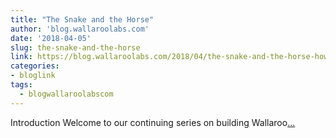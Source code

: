 ```yaml
---
title: "The Snake and the Horse"
author: 'blog.wallaroolabs.com'
date: '2018-04-05'
slug: the-snake-and-the-horse
link: https://blog.wallaroolabs.com/2018/04/the-snake-and-the-horse-how-wallaroos-python-api-works-with-pony/
categories:
- bloglink
tags:
  - blogwallaroolabscom
---
```


Introduction Welcome to our continuing series on building Wallaroo[... <i class="fas fa-external-link-alt"></i>](https://blog.wallaroolabs.com/2018/04/the-snake-and-the-horse-how-wallaroos-python-api-works-with-pony/)

